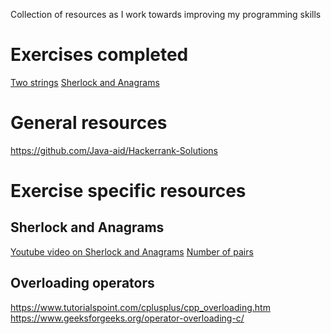 Collection of resources as I work towards improving my programming skills

# Exercises completed
[Two strings](two-strings.cpp)
[Sherlock and Anagrams](sherlock-and-anagrams.cpp.cpp)

# General resources
https://github.com/Java-aid/Hackerrank-Solutions

# Exercise specific resources

## Sherlock and Anagrams
[Youtube video on Sherlock and Anagrams](https://www.youtube.com/watch?v=3fpSbdzR6Pc)
[Number of pairs](
https://math.stackexchange.com/questions/2214839/exactly-how-does-the-equation-nn-1-2-determine-the-number-of-pairs-of-a-given)

## Overloading operators
https://www.tutorialspoint.com/cplusplus/cpp_overloading.htm
https://www.geeksforgeeks.org/operator-overloading-c/